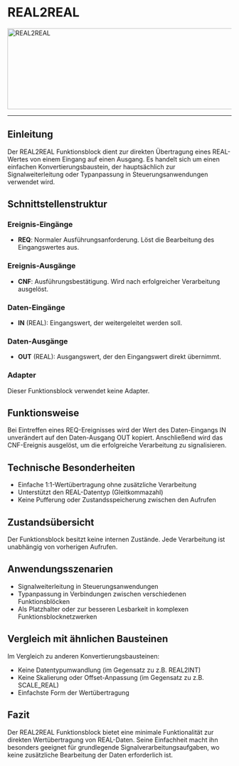 # REAL2REAL

<img width="1174" height="182" alt="REAL2REAL" src="https://github.com/user-attachments/assets/3b7c6d93-3108-411a-af80-e932347b55ef" />

* * * * * * * * * *
## Einleitung
Der REAL2REAL Funktionsblock dient zur direkten Übertragung eines REAL-Wertes von einem Eingang auf einen Ausgang. Es handelt sich um einen einfachen Konvertierungsbaustein, der hauptsächlich zur Signalweiterleitung oder Typanpassung in Steuerungsanwendungen verwendet wird.

## Schnittstellenstruktur

### **Ereignis-Eingänge**
- **REQ**: Normaler Ausführungsanforderung. Löst die Bearbeitung des Eingangswertes aus.

### **Ereignis-Ausgänge**
- **CNF**: Ausführungsbestätigung. Wird nach erfolgreicher Verarbeitung ausgelöst.

### **Daten-Eingänge**
- **IN** (REAL): Eingangswert, der weitergeleitet werden soll.

### **Daten-Ausgänge**
- **OUT** (REAL): Ausgangswert, der den Eingangswert direkt übernimmt.

### **Adapter**
Dieser Funktionsblock verwendet keine Adapter.

## Funktionsweise
Bei Eintreffen eines REQ-Ereignisses wird der Wert des Daten-Eingangs IN unverändert auf den Daten-Ausgang OUT kopiert. Anschließend wird das CNF-Ereignis ausgelöst, um die erfolgreiche Verarbeitung zu signalisieren.

## Technische Besonderheiten
- Einfache 1:1-Wertübertragung ohne zusätzliche Verarbeitung
- Unterstützt den REAL-Datentyp (Gleitkommazahl)
- Keine Pufferung oder Zustandsspeicherung zwischen den Aufrufen

## Zustandsübersicht
Der Funktionsblock besitzt keine internen Zustände. Jede Verarbeitung ist unabhängig von vorherigen Aufrufen.

## Anwendungsszenarien
- Signalweiterleitung in Steuerungsanwendungen
- Typanpassung in Verbindungen zwischen verschiedenen Funktionsblöcken
- Als Platzhalter oder zur besseren Lesbarkeit in komplexen Funktionsblocknetzwerken

## Vergleich mit ähnlichen Bausteinen
Im Vergleich zu anderen Konvertierungsbausteinen:
- Keine Datentypumwandlung (im Gegensatz zu z.B. REAL2INT)
- Keine Skalierung oder Offset-Anpassung (im Gegensatz zu z.B. SCALE_REAL)
- Einfachste Form der Wertübertragung

## Fazit
Der REAL2REAL Funktionsblock bietet eine minimale Funktionalität zur direkten Wertübertragung von REAL-Daten. Seine Einfachheit macht ihn besonders geeignet für grundlegende Signalverarbeitungsaufgaben, wo keine zusätzliche Bearbeitung der Daten erforderlich ist.
